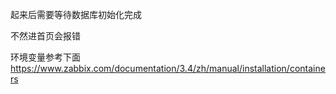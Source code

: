 起来后需要等待数据库初始化完成

不然进首页会报错

环境变量参考下面
https://www.zabbix.com/documentation/3.4/zh/manual/installation/containers
